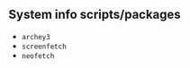 System info scripts/packages
----------------------------

  * `archey3`
  * `screenfetch`
  * `neofetch`
